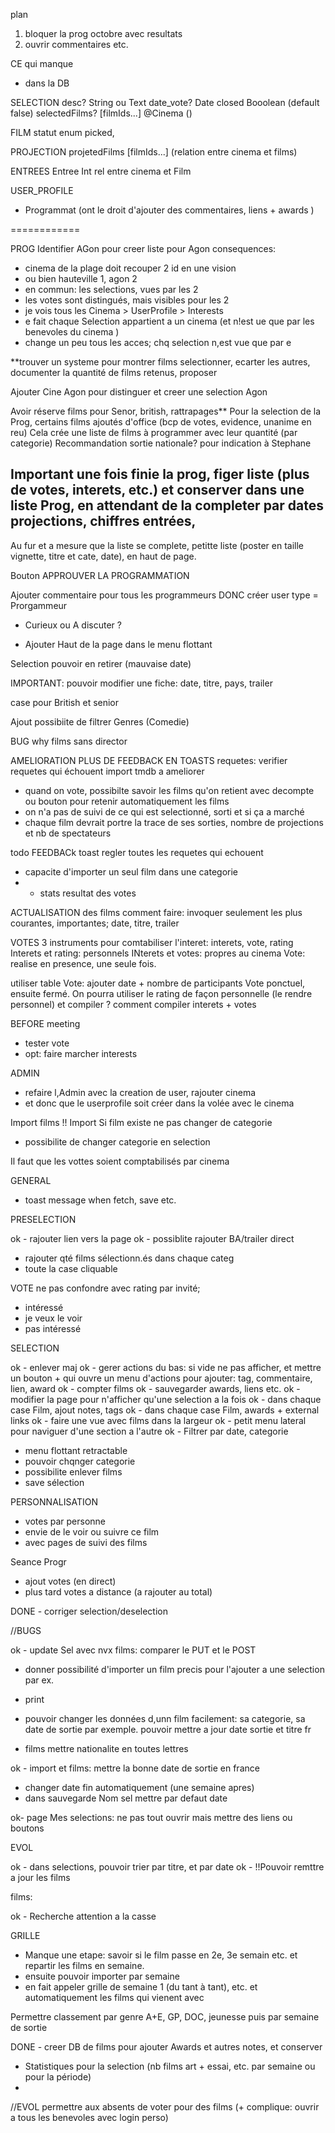 plan

1. bloquer la prog octobre avec resultats
2. ouvrir commentaires etc.

CE qui manque

- dans la DB

SELECTION
desc? String ou Text
date_vote? Date
closed Booolean (default false)
selectedFilms? [filmIds...]
@Cinema
()

FILM
statut enum picked,

PROJECTION
projetedFilms [filmIds...]
(relation entre cinema et films)

ENTREES
Entree Int
rel entre cinema et Film

USER_PROFILE

- Programmat
  (ont le droit d'ajouter des commentaires, liens + awards )

============

PROG
Identifier AGon pour creer liste pour Agon
consequences:

- cinema de la plage doit recouper 2 id en une vision
- ou bien hauteville 1, agon 2
- en commun: les selections, vues par les 2
- les votes sont distingués, mais visibles pour les 2
- je vois tous les Cinema > UserProfile > Interests
- e fait chaque Selection appartient a un cinema (et n!est ue que par les benevoles du cinema )
- change un peu tous les acces; chq selection n,est vue que par e

\*\*trouver un systeme pour montrer films selectionner, ecarter les autres, documenter la quantité de films retenus,
proposer

Ajouter Cine Agon pour distinguer et creer une selection Agon

Avoir réserve films pour Senor, british, rattrapages\*\*
Pour la selection de la Prog,
certains films ajoutés d'office (bcp de votes, evidence, unanime en reu)
Cela crée une liste de films à programmer avec leur quantité (par categorie)
Recommandation sortie nationale? pour indication à Stephane

## Important une fois finie la prog, figer liste (plus de votes, interets, etc.) et conserver dans une liste Prog, en attendant de la completer par dates projections, chiffres entrées,

Au fur et a mesure que la liste se complete, petitte liste (poster en taille vignette, titre et cate, date), en haut de page.

Bouton APPROUVER LA PROGRAMMATION

Ajouter commentaire pour tous les programmeurs
DONC
créer user type = Prorgammeur

- Curieux ou A discuter ?

- Ajouter Haut de la page dans le menu flottant

Selection pouvoir en retirer (mauvaise date)

IMPORTANT: pouvoir modifier une fiche: date, titre, pays, trailer

case pour British et senior

Ajout possibiite de filtrer Genres (Comedie)

BUG why films sans director

AMELIORATION
PLUS DE FEEDBACK EN TOASTS
requetes: verifier requetes qui échouent
import tmdb a ameliorer

- quand on vote, possibilte savoir les films qu'on retient
  avec decompte ou bouton pour retenir automatiquement les films
- on n'a pas de suivi de ce qui est selectionné, sorti et si ça a marché
- chaque film devrait portre la trace de ses sorties, nombre de projections et nb de spectateurs

todo
FEEDBACk toast
regler toutes les requetes qui echouent

- capacite d'importer un seul film dans une categorie
- - stats resultat des votes

ACTUALISATION des films
comment faire:
invoquer seulement les plus courantes, importantes; date, titre, trailer

VOTES
3 instruments pour comtabiliser l'interet:
interets, vote, rating
Interets et rating: personnels
INterets et votes: propres au cinema
Vote: realise en presence, une seule fois.

utiliser table Vote: ajouter date + nombre de participants
Vote ponctuel, ensuite fermé.
On pourra utiliser le rating de façon personnelle (le rendre personnel) et compiler
? comment compiler interets + votes

BEFORE meeting

- tester vote
- opt: faire marcher interests

ADMIN

- refaire l,Admin avec la creation de user, rajouter cinema
- et donc que le userprofile soit créer dans la volée avec le cinema

Import films
!! Import Si film existe ne pas changer de categorie

- possibilite de changer categorie en selection

Il faut que les vottes soient comptabilisés par cinema

GENERAL

- toast message when fetch, save etc.

PRESELECTION

ok - rajouter lien vers la page
ok - possiblite rajouter BA/trailer direct

- rajouter qté films sélectionn.és dans chaque categ
- toute la case cliquable

VOTE
ne pas confondre avec rating
par invité;

- intéressé
- je veux le voir
- pas intéressé

SELECTION

ok - enlever maj
ok - gerer actions du bas: si vide ne pas afficher, et mettre un bouton + qui ouvre un menu d'actions pour ajouter:
tag, commentaire, lien, award
ok - compter films
ok - sauvegarder awards, liens etc.
ok - modifier la page pour n'afficher qu'une selection a la fois
ok - dans chaque case Film, ajout notes, tags
ok - dans chaque case Film, awards + external links
ok - faire une vue avec films dans la largeur
ok - petit menu lateral pour naviguer d'une section a l'autre
ok - Filtrer par date, categorie

- menu flottant retractable
- pouvoir chqnger categorie
- possibilite enlever films
- save sélection

PERSONNALISATION

- votes par personne
- envie de le voir ou suivre ce film
- avec pages de suivi des films

Seance Progr

- ajout votes (en direct)
- plus tard votes a distance (a rajouter au total)

DONE - corriger selection/deselection

//BUGS

ok - update Sel avec nvx films: comparer le PUT et le POST

- donner possibilité d'importer un film precis pour l'ajouter a une selection par ex.
- print

- pouvoir changer les données d,unn film facilement: sa categorie, sa date de sortie par exemple. pouvoir mettre a jour date sortie et titre fr
- films mettre nationalite en toutes lettres

ok - import et films: mettre la bonne date de sortie en france

- changer date fin automatiquement (une semaine apres)
- dans sauvegarde Nom sel mettre par defaut date

ok- page Mes selections: ne pas tout ouvrir mais mettre des liens ou boutons

EVOL

ok - dans selections, pouvoir trier par titre, et par date
ok - !!Pouvoir remttre a jour les films

films:

ok - Recherche attention a la casse

GRILLE

- Manque une etape: savoir si le film passe en 2e, 3e semain etc. et repartir les films en semaine.
- ensuite pouvoir importer par semaine
- en fait appeler grille de semaine 1 (du tant à tant), etc.
  et automatiquement les films qui vienent avec

Permettre classement par genre A+E, GP, DOC, jeunesse
puis par semaine de sortie

DONE - creer DB de films pour ajouter Awards et autres notes, et conserver

- Statistiques pour la selection (nb films art + essai, etc. par semaine ou pour la période)
-

//EVOL
permettre aux absents de voter pour des films
(+ complique: ouvrir a tous les benevoles avec login perso)
